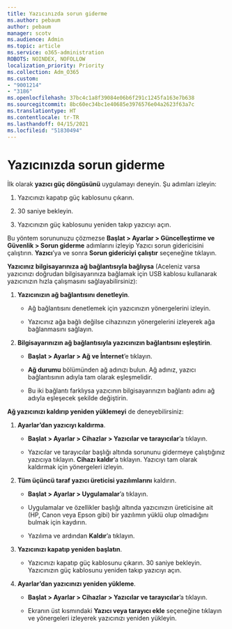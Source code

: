 ```yaml
---
title: Yazıcınızda sorun giderme
ms.author: pebaum
author: pebaum
manager: scotv
ms.audience: Admin
ms.topic: article
ms.service: o365-administration
ROBOTS: NOINDEX, NOFOLLOW
localization_priority: Priority
ms.collection: Adm_O365
ms.custom:
- "9001214"
- "3186"
ms.openlocfilehash: 37bc4c1a8f39084e06b6f291c1245fa163e7b638
ms.sourcegitcommit: 8bc60ec34bc1e40685e3976576e04a2623f63a7c
ms.translationtype: HT
ms.contentlocale: tr-TR
ms.lasthandoff: 04/15/2021
ms.locfileid: "51830494"
---
```

# <a name="troubleshoot-your-printer"></a>Yazıcınızda sorun giderme

İlk olarak **yazıcı güç döngüsünü** uygulamayı deneyin. Şu adımları izleyin:

1. Yazıcınızı kapatıp güç kablosunu çıkarın.

2. 30 saniye bekleyin.

3. Yazıcınızın güç kablosunu yeniden takıp yazıcıyı açın.

Bu yöntem sorununuzu çözmezse **Başlat > Ayarlar > Güncelleştirme ve Güvenlik > Sorun giderme** adımlarını izleyip Yazıcı sorun gidericisini çalıştırın. **Yazıcı**’ya ve sonra **Sorun gidericiyi çalıştır** seçeneğine tıklayın.

**Yazıcınız bilgisayarınıza ağ bağlantısıyla bağlıysa** (Aceleniz varsa yazıcınızı doğrudan bilgisayarınıza bağlamak için USB kablosu kullanarak yazıcınızın hızla çalışmasını sağlayabilirsiniz):

1. **Yazıcınızın ağ bağlantısını denetleyin**.
    
    - Ağ bağlantısını denetlemek için yazıcınızın yönergelerini izleyin.

    - Yazıcınız ağa bağlı değilse cihazınızın yönergelerini izleyerek ağa bağlanmasını sağlayın.

2. **Bilgisayarınızın ağ bağlantısıyla yazıcınızın bağlantısını eşleştirin**.

    - **Başlat > Ayarlar > Ağ ve İnternet**’e tıklayın.

    - **Ağ durumu** bölümünden ağ adınızı bulun. Ağ adınız, yazıcı bağlantısının adıyla tam olarak eşleşmelidir.

    - Bu iki bağlantı farklıysa yazıcının bilgisayarınızın bağlantı adını ağ adıyla eşleşecek şekilde değiştirin.

**Ağ yazıcınızı kaldırıp yeniden yüklemeyi** de deneyebilirsiniz:

1. **Ayarlar’dan yazıcıyı kaldırma**.

    - **Başlat > Ayarlar > Cihazlar > Yazıcılar ve tarayıcılar**’a tıklayın.

    - Yazıcılar ve tarayıcılar başlığı altında sorununu gidermeye çalıştığınız yazıcıya tıklayın. **Cihazı kaldır**’a tıklayın. Yazıcıyı tam olarak kaldırmak için yönergeleri izleyin.

2. **Tüm üçüncü taraf yazıcı üreticisi yazılımlarını** kaldırın.

    - **Başlat > Ayarlar > Uygulamalar**’a tıklayın.

    - Uygulamalar ve özellikler başlığı altında yazıcınızın üreticisine ait (HP, Canon veya Epson gibi) bir yazılımın yüklü olup olmadığını bulmak için kaydırın.

    - Yazılıma ve ardından **Kaldır**’a tıklayın.

3. **Yazıcınızı kapatıp yeniden başlatın**.

    - Yazıcınızı kapatıp güç kablosunu çıkarın. 30 saniye bekleyin. Yazıcınızın güç kablosunu yeniden takıp yazıcıyı açın.

4. **Ayarlar’dan yazıcınızı yeniden yükleme**.

    - **Başlat > Ayarlar > Cihazlar > Yazıcılar ve tarayıcılar**’a tıklayın.
 
    - Ekranın üst kısmındaki **Yazıcı veya tarayıcı ekle** seçeneğine tıklayın ve yönergeleri izleyerek yazıcınızı yeniden yükleyin.
